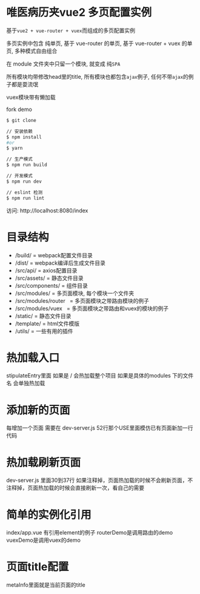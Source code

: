 # 唯医病历夹vue2 多页配置实例

基于`vue2 + vue-router + vuex`而组成的多页配置实例

多页实例中包含 纯单页, 基于 vue-router 的单页, 基于 vue-router + vuex 的单页, 多种模式自由组合

在 module 文件夹中只留一个模块, 就变成 纯`SPA`

所有模块均带修改head里的title, 所有模块也都包含`ajax`例子, 任何不带`ajax`的例子都是耍流氓

vuex模块带有懒加载

fork demo

```bash
$ git clone

// 安装依赖
$ npm install
#or
$ yarn

// 生产模式
$ npm run build

// 开发模式
$ npm run dev

// eslint 检测
$ npm run lint
```

访问: http://localhost:8080/index


# 目录结构
- /build/          = webpack配置文件目录
- /dist/           = webpack编译后生成文件目录
- /src/api/        = axios配置目录
- /src/assets/     = 静态文件目录
- /src/components/ = 组件目录
- /src/modules/    = 多页面模块, 每个模块一个文件夹
- /src/modules/router    = 多页面模块之带路由模块的例子
- /src/modules/vuex    = 多页面模块之带路由和vuex的模块的例子
- /static/         = 静态文件目录
- /template/       = html文件模版
- /utils/          = 一些有用的插件

# 热加载入口
stipulateEntry里面 如果是 /  会热加载整个项目 如果是具体的modules 下的文件名 会单独热加载

# 添加新的页面
每增加一个页面 需要在 dev-server.js 52行那个USE里面模仿已有页面新加一行代码

# 热加载刷新页面
dev-server.js 里面30到37行 如果注释掉，页面热加载的时候不会刷新页面，不注释掉，页面热加载的时候会直接刷新一次，看自己的需要

# 简单的实例化引用
index/app.vue 有引用element的例子  routerDemo是调用路由的demo vuexDemo是调用vuex的demo

# 页面title配置
metaInfo里面就是当前页面的title
